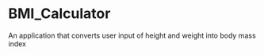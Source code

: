 # BMI_Calculator
 An application that converts user input of height and weight into body mass index
